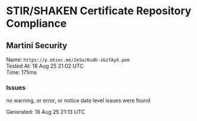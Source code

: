 # STIR/SHAKEN Certificate Repository Compliance

## Martini Security

Name: `https://p.mtsec.me/2e5a/Kudb-zGzfAyd.pem`\
Tested At: 18 Aug 25 21:02 UTC\
Time: 175ms

### Issues

no warning, or error, or notice date level issues were found

Generated: 18 Aug 25 21:13 UTC